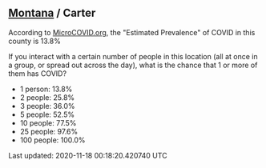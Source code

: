 
## [Montana](/united-states/montana) / Carter

According to [MicroCOVID.org](http://microcovid.org),
the "Estimated Prevalence" of COVID in this county is 13.8%

If you interact with a certain number of people in this location
(all at once in a group, or spread out across the day), what is the chance that
1 or more of them has COVID?

- 1 person: 13.8%
- 2 people: 25.8%
- 3 people: 36.0%
- 5 people: 52.5%
- 10 people: 77.5%
- 25 people: 97.6%
- 100 people: 100.0%

Last updated: 2020-11-18 00:18:20.420740 UTC
